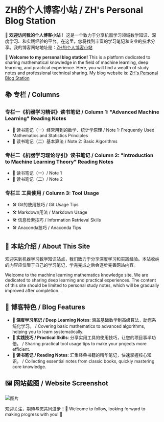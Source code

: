 # ZH的个人博客小站 / ZH's Personal Blog Station

🎉 **欢迎访问我的个人博客小站！** 这是一个致力于分享机器学习领域数学知识、深度学习、和实践经验的平台。在这里，您将找到丰富的学习笔记和专业的技术分享。我的博客网站地址是：[ZH的个人博客小站](https://huihuihenqiang.github.io)

🎉 **Welcome to my personal blog station!** This is a platform dedicated to sharing mathematical knowledge in the field of machine learning, deep learning, and practical experience. Here, you will find a wealth of study notes and professional technical sharing. My blog website is: [ZH's Personal Blog Station](https://huihuihenqiang.github.io)

## 📚 专栏 / Columns

### 专栏一《机器学习精讲》读书笔记 / Column 1: "Advanced Machine Learning" Reading Notes
- 📖 读书笔记（一）经常用到的数学、统计学原理 / Note 1: Frequently Used Mathematics and Statistics Principles
- 📖 读书笔记（二）基本算法 / Note 2: Basic Algorithms

### 专栏二《机器学习理论导引》读书笔记 / Column 2: "Introduction to Machine Learning Theory" Reading Notes
- 📖 读书笔记（一）/ Note 1
- 📖 读书笔记（二）/ Note 2

### 专栏三 工具使用 / Column 3: Tool Usage
- 🛠 Git的使用技巧 / Git Usage Tips
- 🛠 Markdown用法 / Markdown Usage
- 🛠 信息检索技巧 / Information Retrieval Skills
- 🛠 Anaconda技巧 / Anaconda Tips

## 🌟 本站介绍 / About This Site

欢迎来到机器学习数学知识站点，我们致力于分享深度学习和实践经验。本站收纳的内容应仅限于自己的学习笔记，学完完成之后会逐步完善网站内容。

Welcome to the machine learning mathematics knowledge site. We are dedicated to sharing deep learning and practical experiences. The content of this site should be limited to personal study notes, which will be gradually improved after completion.

## 🌟 博客特色 / Blog Features

- **📘 深度学习笔记 / Deep Learning Notes**: 涵盖基础数学到高级算法，助您系统化学习。 / Covering basic mathematics to advanced algorithms, helping you to learn systematically.
- **🔧 实践技巧 / Practical Skills**: 分享实用工具的使用技巧，让您的项目事半功倍。 / Sharing practical tool usage tips to make your projects more efficient.
- **📖 读书笔记 / Reading Notes**: 汇集经典书籍的精华笔记，快速掌握核心知识。 / Collecting essential notes from classic books, quickly mastering core knowledge.

## 🖼 网站截图 / Website Screenshot
![图片](https://github.com/huihuihenqiang/huihuihenqiang.github.io/assets/99072450/9524105d-20ad-4b44-a561-c63a3724b26c)

欢迎关注，期待与您共同进步！🎉
Welcome to follow, looking forward to making progress with you! 🎉

